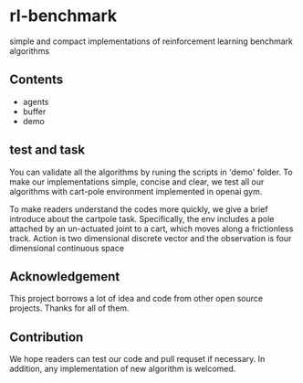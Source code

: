 # rl-benchmark
simple and compact implementations of reinforcement learning benchmark algorithms

## Contents
- agents
- buffer
- demo

## test and task
You can validate all the algorithms by runing the scripts in 'demo' folder. To make our implementations simple, concise and clear,
we test all our algorithms with cart-pole environment implemented in openai gym.

To make readers understand the codes more quickly, we give a brief introduce about the cartpole task. Specifically, the env includes a  pole
attached by an un-actuated joint to a cart, which moves along a frictionless track. Action is two dimensional discrete vector and the observation
 is four dimensional continuous space

## Acknowledgement
This project borrows a lot of idea and code from other open source projects. Thanks for all of them.

## Contribution
We hope readers can test our code and pull requset if necessary. In addition, any implementation of new algorithm is welcomed.

